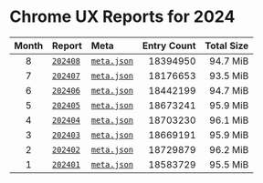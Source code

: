 # Chrome UX Reports for 2024

| Month | Report | Meta | Entry Count | Total Size |
|:-----:|:-------|:-----|------------:|-----------:|
| 8 | [`202408`](https://github.com/crissyfield/crux-dumps/blob/main/2024/08) | [`meta.json`](https://github.com/crissyfield/crux-dumps/raw/main/2024/08/meta.json) | 18394950 | 94.7 MiB |
| 7 | [`202407`](https://github.com/crissyfield/crux-dumps/blob/main/2024/07) | [`meta.json`](https://github.com/crissyfield/crux-dumps/raw/main/2024/07/meta.json) | 18176653 | 93.5 MiB |
| 6 | [`202406`](https://github.com/crissyfield/crux-dumps/blob/main/2024/06) | [`meta.json`](https://github.com/crissyfield/crux-dumps/raw/main/2024/06/meta.json) | 18442199 | 94.7 MiB |
| 5 | [`202405`](https://github.com/crissyfield/crux-dumps/blob/main/2024/05) | [`meta.json`](https://github.com/crissyfield/crux-dumps/raw/main/2024/05/meta.json) | 18673241 | 95.9 MiB |
| 4 | [`202404`](https://github.com/crissyfield/crux-dumps/blob/main/2024/04) | [`meta.json`](https://github.com/crissyfield/crux-dumps/raw/main/2024/04/meta.json) | 18703230 | 96.1 MiB |
| 3 | [`202403`](https://github.com/crissyfield/crux-dumps/blob/main/2024/03) | [`meta.json`](https://github.com/crissyfield/crux-dumps/raw/main/2024/03/meta.json) | 18669191 | 95.9 MiB |
| 2 | [`202402`](https://github.com/crissyfield/crux-dumps/blob/main/2024/02) | [`meta.json`](https://github.com/crissyfield/crux-dumps/raw/main/2024/02/meta.json) | 18729879 | 96.2 MiB |
| 1 | [`202401`](https://github.com/crissyfield/crux-dumps/blob/main/2024/01) | [`meta.json`](https://github.com/crissyfield/crux-dumps/raw/main/2024/01/meta.json) | 18583729 | 95.5 MiB |
